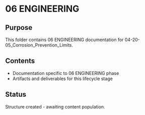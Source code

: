 # 06 ENGINEERING

## Purpose
This folder contains 06 ENGINEERING documentation for 04-20-05_Corrosion_Prevention_Limits.

## Contents
- Documentation specific to 06 ENGINEERING phase
- Artifacts and deliverables for this lifecycle stage

## Status
Structure created - awaiting content population.
